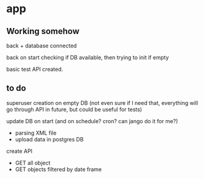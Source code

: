 # app
## Working somehow
back + database connected

back on start checking if DB available, then trying to init if empty

basic test API created.

## to do

superuser creation on empty DB (not even sure if I need that, everything will go through API in future, but could be useful for tests)

update DB on start (and on schedule? cron? can jango do it for me?)
- parsing XML file 
- upload data in postgres DB

create API 
- GET all object
- GET objects filtered by date frame 

